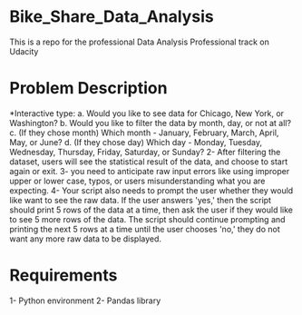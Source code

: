 # Bike_Share_Data_Analysis
This is a repo for the professional Data Analysis Professional track on Udacity

# Problem Description
*Interactive type:
a.	Would you like to see data for Chicago, New York, or Washington?
b.	Would you like to filter the data by month, day, or not at all?
c.	(If they chose month) Which month - January, February, March, April, May, or June?
d.	(If they chose day) Which day - Monday, Tuesday, Wednesday, Thursday, Friday, Saturday, or Sunday?
2-	After filtering the dataset, users will see the statistical result of the data, and choose to start again or exit.
3-	you need to anticipate raw input errors like using improper upper or lower case, typos, or users misunderstanding what you are expecting.
4-	Your script also needs to prompt the user whether they would like want to see the raw data. If the user answers 'yes,' then the script should print 5 rows of the data at a time, then ask the user if they would like to see 5 more rows of the data. The script should continue prompting and printing the next 5 rows at a time until the user chooses 'no,' they do not want any more raw data to be displayed.

# Requirements
1- Python environment
2- Pandas library  


